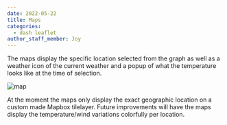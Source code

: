 ```yaml
---
date: 2022-05-22
title: Maps
categories:
  - dash leaflet
author_staff_member: Joy
---
```

The maps display the specific location selected from the graph as well as a weather icon of the current weather and a popup of what the temperature looks like at the time of selection.


![map](https://user-images.githubusercontent.com/103201519/170588712-80c7e891-e49c-4e21-8e6d-bd05b5884c0e.gif)

At the moment the maps only display the exact geographic location on a custom made Mapbox tilelayer. 
Future improvements will have the maps display the temperature/wind variations colorfully per location.

